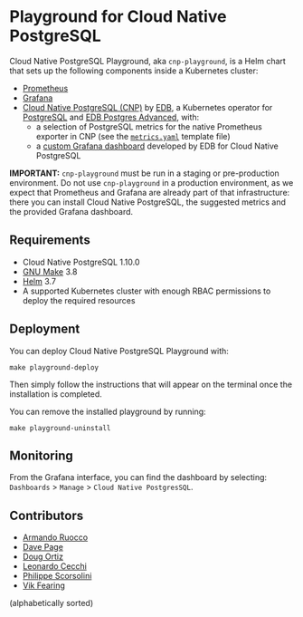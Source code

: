 # Playground for Cloud Native PostgreSQL

Cloud Native PostgreSQL Playground, aka `cnp-playground`, is a Helm chart that
sets up the following components inside a Kubernetes cluster:

- [Prometheus](https://prometheus.io/)
- [Grafana](https://github.com/grafana/grafana)
- [Cloud Native PostgreSQL (CNP)](https://docs.enterprisedb.io/) by [EDB](https://enterprisedb.com/),
  a Kubernetes operator for [PostgreSQL](https://www.postgresql.org/) and
  [EDB Postgres Advanced](https://www.enterprisedb.com/products/edb-postgres-advanced-server-secure-ha-oracle-compatible), with:
    - a selection of PostgreSQL metrics for the native Prometheus exporter in CNP (see the [`metrics.yaml`](charts/cnp-playground/templates/metrics.yaml) template file)
    - a [custom Grafana dashboard](charts/dashboard.json) developed by EDB for Cloud Native PostgreSQL

**IMPORTANT:** `cnp-playground` must be run in a staging or pre-production
environment. Do not use `cnp-playground` in a production environment, as we
expect that Prometheus and Grafana are already part of that infrastructure:
there you can install Cloud Native PostgreSQL, the suggested metrics and the
provided Grafana dashboard.

## Requirements

- Cloud Native PostgreSQL 1.10.0
- [GNU Make](https://www.gnu.org/software/make/) 3.8
- [Helm](https://helm.sh/) 3.7
- A supported Kubernetes cluster with enough RBAC permissions to deploy the required resources

## Deployment

You can deploy Cloud Native PostgreSQL Playground with:

```console
make playground-deploy
```

Then simply follow the instructions that will appear on the terminal once the
installation is completed.

You can remove the installed playground by running:

```console
make playground-uninstall
```

## Monitoring

From the Grafana interface, you can find the dashboard by selecting: `Dashboards` > `Manage` > `Cloud Native PostgresSQL`.

## Contributors

- [Armando Ruocco](https://github.com/armru)
- [Dave Page](https://github.com/dpage-edb)
- [Doug Ortiz](https://github.com/dougortiz)
- [Leonardo Cecchi](https://github.com/leonardoce)
- [Philippe Scorsolini](https://github.com/phisco)
- [Vik Fearing](https://github.com/vik-fearing-edb)

(alphabetically sorted)
